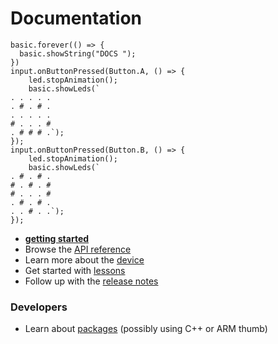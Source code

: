 # Documentation

```sim
basic.forever(() => {
  basic.showString("DOCS ");
})
input.onButtonPressed(Button.A, () => {
    led.stopAnimation();
    basic.showLeds(`
. . . . .
. # . # .
. . . . .
# . . . #
. # # # .`);
});
input.onButtonPressed(Button.B, () => {
    led.stopAnimation();
    basic.showLeds(`
. # . # .
# . # . #
# . . . #
. # . # .
. . # . .`);
});
``` 

* **[getting started](/getting-started)**   
* Browse the [API reference](/reference)
* Learn more about the [device](/device)
* Get started with [lessons](/lessons)
* Follow up with the [release notes](/release-notes)

### Developers

* Learn about [packages](/packages) (possibly using C++ or ARM thumb)
